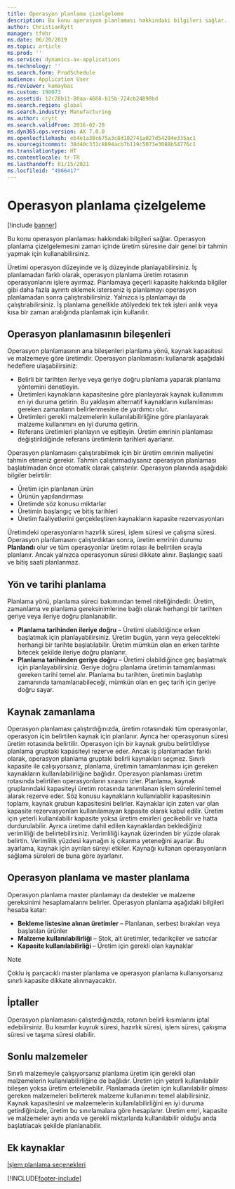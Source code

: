 ```yaml
---
title: Operasyon planlama çizelgeleme
description: Bu konu operasyon planlaması hakkındaki bilgileri sağlar. Operasyon planlama çizelgelemesini zaman içinde üretim süresine dair genel bir tahmin yapmak için kullanabilirsiniz.
author: ChristianRytt
manager: tfehr
ms.date: 06/20/2019
ms.topic: article
ms.prod: ''
ms.service: dynamics-ax-applications
ms.technology: ''
ms.search.form: ProdSchedule
audience: Application User
ms.reviewer: kamaybac
ms.custom: 198073
ms.assetid: 12c28b11-80aa-4668-b15b-724cb24890bd
ms.search.region: global
ms.search.industry: Manufacturing
ms.author: crytt
ms.search.validFrom: 2016-02-28
ms.dyn365.ops.version: AX 7.0.0
ms.openlocfilehash: eb4e1a38c675a3c8d102741a027d54294e335ac1
ms.sourcegitcommit: 38d40c331c8894acb7b119c5073e3088b54776c1
ms.translationtype: HT
ms.contentlocale: tr-TR
ms.lasthandoff: 01/15/2021
ms.locfileid: "4966417"
---
```

# <a name="operations-scheduling"></a>Operasyon planlama çizelgeleme

[!include [banner](../includes/banner.md)]

Bu konu operasyon planlaması hakkındaki bilgileri sağlar. Operasyon planlama çizelgelemesini zaman içinde üretim süresine dair genel bir tahmin yapmak için kullanabilirsiniz.

Üretimi operasyon düzeyinde ve iş düzeyinde planlayabilirsiniz. İş planlamadan farklı olarak, operasyon planlama üretim rotasının operasyonlarını işlere ayırmaz. Planlamaya geçerli kapasite hakkında bilgiler gibi daha fazla ayrıntı eklemek isterseniz iş planlamayı operasyon planlamadan sonra çalıştırabilirsiniz. Yalnızca iş planlamayı da çalıştırabilirsiniz. İş planlama genellikle atölyedeki tek tek işleri anlık veya kısa bir zaman aralığında planlamak için kullanılır.

## <a name="components-of-operations-scheduling"></a>Operasyon planlamasının bileşenleri
Operasyon planlamasının ana bileşenleri planlama yönü, kaynak kapasitesi ve malzemeye göre üretimdir. Operasyon planlamasını kullanarak aşağıdaki hedeflere ulaşabilirsiniz:

-   Belirli bir tarihten ileriye veya geriye doğru planlama yaparak planlama yöntemini denetleyin.
-   Üretimleri kaynakların kapasitesine göre planlayarak kaynak kullanımını en iyi duruma getirin. Bu yaklaşım alternatif kaynakların kullanılması gereken zamanların belirlenmesine de yardımcı olur.
-   Üretimleri gerekli malzemelerin kullanılabilirliğine göre planlayarak malzeme kullanımını en iyi duruma getirin.
-   Referans üretimleri planlayın ve eşitleyin. Üretim emrinin planlaması değiştirildiğinde referans üretimlerin tarihleri ayarlanır.

Operasyon planlamasını çalıştırabilmek için bir üretim emrinin maliyetini tahmin etmeniz gerekir. Tahmin çalıştırmadıysanız operasyon planlaması başlatılmadan önce otomatik olarak çalıştırılır. Operasyon planında aşağıdaki bilgiler belirtilir:

-   Üretim için planlanan ürün
-   Ürünün yapılandırması
-   Üretimde söz konusu miktarlar
-   Üretimin başlangıç ve bitiş tarihleri
-   Üretim faaliyetlerini gerçekleştiren kaynakların kapasite rezervasyonları

Üretimdeki operasyonların hazırlık süresi, işlem süresi ve çalışma süresi. Operasyon planlamasını çalıştırdıktan sonra, üretim emrinin durumu **Planlandı** olur ve tüm operasyonlar üretim rotası ile belirtilen sırayla planlanır. Ancak yalnızca operasyonun süresi dikkate alınır. Başlangıç saati ve bitiş saati planlanmaz.

## <a name="scheduling-direction-and-date"></a>Yön ve tarihi planlama
Planlama yönü, planlama süreci bakımından temel niteliğindedir. Üretim, zamanlama ve planlama gereksinimlerine bağlı olarak herhangi bir tarihten geriye veya ileriye doğru planlanabilir.

-   **Planlama tarihinden ileriye doğru** – Üretimi olabildiğince erken başlatmak için planlayabilirsiniz. Üretim bugün, yarın veya gelecekteki herhangi bir tarihte başlatılabilir. Üretim mümkün olan en erken tarihte bitecek şekilde ileriye doğru planlanır.
-   **Planlama tarihinden geriye doğru** – Üretimi olabildiğince geç başlatmak için planlayabilirsiniz. Geriye doğru planlama üretimin tamamlanması gereken tarihi temel alır. Planlama bu tarihten, üretimin başlatılıp zamanında tamamlanabileceği, mümkün olan en geç tarih için geriye doğru sayar.

## <a name="resource-scheduling"></a>Kaynak zamanlama
Operasyon planlaması çalıştırdığınızda, üretim rotasındaki tüm operasyonlar, operasyon için belirtilen kaynak için planlanır. Ayrıca her operasyonun süresi üretim rotasında belirtilir. Operasyon için bir kaynak grubu belirtildiyse planlama gruptaki kapasiteyi rezerve eder. Ancak iş planlamadan farklı olarak, operasyon planlama gruptaki belirli kaynakları seçmez. Sınırlı kapasite ile çalışıyorsanız, planlama, üretimin tamamlanması için gereken kaynakların kullanılabilirliğine bağlıdır. Operasyon planlaması üretim rotasında belirtilen operasyonların sırasını izler. Planlama, kaynak gruplarındaki kapasiteyi üretim rotasında tanımlanan işlem sürelerini temel alarak rezerve eder. Söz konusu kaynakların kullanılabilir kapasitesinin toplamı, kaynak grubun kapasitesini belirler. Kaynaklar için zaten var olan kapasite rezervasyonları kullanılamayan kapasite olarak kabul edilir. Üretim için yeterli kullanılabilir kapasite yoksa üretim emirleri gecikebilir ve hatta durdurulabilir. Ayrıca üretime dahil edilen kaynaklardan beklediğiniz verimliliği de belirtebilirsiniz. Verimliliği kaynak üzerinden bir yüzde olarak belirtin. Verimlilik yüzdesi kaynağın iş çıkarma yeteneğini ayarlar. Bu ayarlama, kaynak için ayrılan süreyi etkiler. Kaynağı kullanan operasyonların sağlama süreleri de buna göre ayarlanır.

## <a name="operations-scheduling-and-master-planning"></a>Operasyon planlama ve master planlama
Operasyon planlama master planlamayı da destekler ve malzeme gereksinimi hesaplamalarını belirler. Operasyon planlama aşağıdaki bilgileri hesaba katar:

-   **Bekleme listesine alınan üretimler** – Planlanan, serbest bırakılan veya başlatılan ürünler
-   **Malzeme kullanılabilirliği** – Stok, alt üretimler, tedarikçiler ve satıcılar
-   **Kapasite kullanılabilirliği** – Üretim için gerekli olan kaynaklar

> [!NOTE]
> Çoklu iş parçacıklı master planlama ve operasyon planlama kullanıyorsanız sınırlı kapasite dikkate alınmayacaktır. 

## <a name="cancellations"></a>İptaller
Operasyon planlamasını çalıştırdığınızda, rotanın belirli kısımlarını iptal edebilirsiniz. Bu kısımlar kuyruk süresi, hazırlık süresi, işlem süresi, çakışma süresi ve taşıma süresi olabilir.

## <a name="finite-materials"></a>Sonlu malzemeler
Sınırlı malzemeyle çalışıyorsanız planlama üretim için gerekli olan malzemelerin kullanılabilirliğine de bağlıdır. Üretim için yeterli kullanılabilir bileşen yoksa üretim ertelenebilir. Planlamada üretim için kullanılabilir olması gereken malzemeleri belirterek malzeme kullanımını temel alabilirsiniz. Kaynak kapasitesini ve malzemelerin kullanılabilirliğini en iyi duruma getirdiğinizde, üretim bu sınırlamalara göre hesaplanır. Üretim emri, kapasite ve malzemeler aynı anda ve gerekli miktarlarda kullanılabilir olduğu anda başlatılacak şekilde planlanabilir.

<a name="additional-resources"></a>Ek kaynaklar
--------

[İşlem planlama seçenekleri](operation-scheduling-options.md)





[!INCLUDE[footer-include](../../includes/footer-banner.md)]